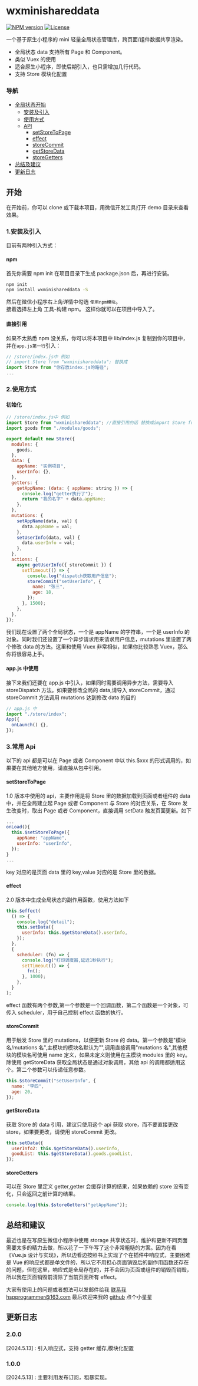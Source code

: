 # wxminishareddata

[![NPM version](https://img.shields.io/npm/v/wxminishareddata.svg)](https://www.npmjs.com/package/wxminishareddata)
[![License](https://img.shields.io/npm/l/wxminishareddata.svg)](https://www.npmjs.com/package/wxminishareddata)

一个基于原生小程序的 mini 轻量全局状态管理库，跨页面/组件数据共享渲染。

- 全局状态 data 支持所有 Page 和 Component。
- 类似 Vuex 的使用
- 适合原生小程序，即使后期引入，也只需增加几行代码。
- 支持 Store 模块化配置

### 导航

- [全局状态开始](#start)
  - [安装及引入](#start-1)
  - [使用方式](#start-2)
  - [API](#api)
    - [setStoreToPage](#api-1)
    - [effect](#api-2)
    - [storeCommit](#api-3)
    - [getStoreData](#api-4)
    - [storeGetters](#api-5)
- [总结及建议](#end)
- [更新日志](#log)

## <div id="start">开始</div>

在开始前，你可以 clone 或下载本项目，用微信开发工具打开 demo 目录来查看效果。

### <div id="start-1">1.安装及引入</div>

目前有两种引入方式：

#### npm

首先你需要 npm init 在项目目录下生成 package.json 后，再进行安装。

```cmd
npm init
npm install wxminishareddata -S
```

然后在微信小程序右上角详情中勾选 `使用npm模块`。  
 接着选择左上角 工具-构建 npm。
这样你就可以在项目中导入了。

#### 直接引用

如果不太熟悉 npm 没关系，你可以将本项目中 lib/index.js 复制到你的项目中，并在`app.js第一行`引入：

```js
// /store/index.js中 例如
// import Store from "wxminishareddata"; 替换成
import Store from "你存放index.js的路径";
...
```

### <div id="start-2">2.使用方式</div>

#### 初始化

```js
// /store/index.js中 例如
import Store from "wxminishareddata"; //直接引用的话 替换成import Store from "你存放index.js的路径";
import goods from "./modules/goods";

export default new Store({
  modules: {
    goods,
  },
  data: {
    appName: "实例项目",
    userInfo: {},
  },
  getters: {
    getAppName: (data: { appName: string }) => {
      console.log("getter执行了");
      return "我的名字" + data.appName;
    },
  },
  mutations: {
    setAppName(data, val) {
      data.appName = val;
    },
    setUserInfo(data, val) {
      data.userInfo = val;
    },
  },
  actions: {
    async getUserInfo({ storeCommit }) {
      setTimeout(() => {
        console.log("dispatch获取用户信息");
        storeCommit("setUserInfo", {
          name: "张三",
          age: 18,
        });
      }, 1500);
    },
  },
});
```

我们现在设置了两个全局状态，一个是 appName 的字符串，一个是 userInfo 的对象。同时我们还设置了一个异步请求用来请求用户信息，mutations 里设置了两个修改 data 的方法。这里和使用 Vuex 非常相似，如果你比较熟悉 Vuex，那么你将很容易上手。

#### app.js 中使用

接下来我们还要在 app.js 中引入，如果同时需要调用异步方法，需要导入 storeDispatch 方法。如果要修改全局的 data,请导入 storeCommit，通过 storeCommit 方法调用 mutations 达到修改 data 的目的

```js
// app.js 中
import "./store/index";
App({
  onLaunch() {},
});
```

### <div id="api">3.常用 Api</div>

以下的 api 都是可以在 Page 或者 Component 中以 this.$xxx 的形式调用的，如果要在其他地方使用，请直接从包中引用。

#### <div id="api-1">setStoreToPage</div>

1.0 版本中使用的 api，主要作用是将 Store 里的数据加载到页面或者组件的 data 中，并在全局建立起 Page 或者 Component 与 Store 的对应关系，在 Store 发生改变时，取出 Page 或者 Component，直接调用 setData 触发页面更新。如下

```js
...
onLoad(){
  this.$setStoreToPage({
    appName: "appName",
    userInfo: "userInfo",
  });
}
...
```

key 对应的是页面 data 里的 key,value 对应的是 Store 里的数据。

#### <div id="api-2">effect</div>

2.0 版本中生成全局状态的副作用函数，使用方法如下

```js
this.$effect(
  () => {
    console.log("detail");
    this.setData({
      userInfo: this.$getStoreData().userInfo,
    });
  },
  {
    scheduler: (fn) => {
      console.log("打印调度器,延迟1秒执行");
      setTimeout(() => {
        fn();
      }, 1000);
    },
  }
);
```

effect 函数有两个参数,第一个参数是一个回调函数，第二个函数是一个对象，可传入 scheduler，用于自己控制 effect 函数的执行。

#### <div id="api-3">storeCommit</div>

用于触发 Store 里的 mutations，以便更新 Store 的 data。第一个参数是"模块名/mutations 名",主模块的模块名默认为"",调用直接调用"mutations 名",其他模块的模块名可使用 name 定义，如果未定义则使用在主模块 modules 里的 key。除使用 getStoreData 获取全局状态是通过对象调用，其他 api 的调用都适用这个。第二个参数可以传递任意参数。

```js
this.$storeCommit("setUserInfo", {
  name: "李四",
  age: 20,
});
```

#### <div id="api-4">getStoreData</div>

获取 Store 的 data 引用，建议只使用这个 api 获取 store，而不要直接更改 store，如果要更改，请使用 storeCommit 更改。

```js
this.setData({
  userInfo2: this.$getStoreData().userInfo,
  goodList: this.$getStoreData().goods.goodList,
});
```

#### <div id="api-5">storeGetters</div>

可以在 Store 里定义 getter,getter 会缓存计算的结果，如果依赖的 store 没有变化，只会返回之前计算的结果。

```js
console.log(this.$storeGetters("getAppName"));
```

## <div id="end">总结和建议</div>

最近也是在写原生微信小程序中使用 storage 共享状态时，维护和更新不同页面需要太多的精力去做，所以花了一下午写了这个非常粗糙的方案。因为在看《Vue.js 设计与实现》，所以边看边按照书上实现了个在插件中响应式，主要困难是 Vue 的响应式都是单文件的，所以它不用担心页面销毁后的副作用函数还存在的问题，但在这里，响应式是全局存在的，并不会因为页面或组件的销毁而销毁，所以我在页面销毁前清除了当前页面所有 effect。

大家有使用上的问题或者想法可以发邮件给我 [联系我](hspprogrammer@163.com) hspprogrammer@163.com 最后欢迎来我的 [github](https://github.com/hspprogrammer/wxminiSharedData#readme) 点个小星星

## <div id="log">更新日志</div>

### 2.0.0

\[2024.5.13\] : 引入响应式，支持 getter 缓存,模块化配置

### 1.0.0

\[2024.5.13\] : 主要利用发布订阅，粗暴实现。
